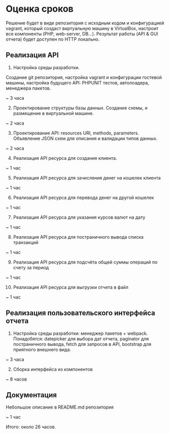 # Оценка сроков

Решение будет в виде репозитория с исходным кодом и конфигурацией vagrant, который создаст виртуальную 
машину в VirtualBox, настроит все компоненты (PHP, web-server, DB...). Результат работы (API & GUI отчета)
будет доступен по HTTP локально.

## Реализация API

1. Настройка среды разработки.

Создание git репозитория, настройка vagrant и конфигурации гостевой машины, настройка будущего API: 
PHPUNIT тестов, автолоадера, менеджера пакетов. 

~ 3 часа

2. Проектирование структуры базы данных. Создание схемы, и размещение в виртуальной машине.

~ 2 часа

3. Проектирование API: resources URI, methods, parameters. Объявление JSON схем для описания и валидации типов данных.

~ 2 часа

4. Реализация API ресурса для создания клиента.

~ 1 час

5. Реализация API ресурса для зачисления денег на кошелек клиента

~ 1 час

6. Реализация API ресурса для перевода денег на другой кошелек

~ 1 час

7. Реализация API ресурса для указания курсов валют на дату

~ 1 час

8. Реализация API ресурса для постраничного вывода списка транзакций

~ 1 час

9. Реализация API ресурса для подсчёта общей суммы операций по счету за период

~ 1 час

10. Реализация API ресурса для выгрузки отчета в файл

~ 1 час

## Реализация пользовательского интерфейса отчета

1. Настройка среды разработки: менеджер пакетов + webpack. Понадобятся: datepicker для выбора дат отчета, paginator для
постраничного вывода, fetch для запросов в API, bootstrap для приятного внешнего вида.  

~ 3 часа

2. Сборка интерфейса из компонентов

~ 8 часов

## Документация

Небольшое описание в README.md репозитория

~ 1 час

Итого: около 26 часов.
